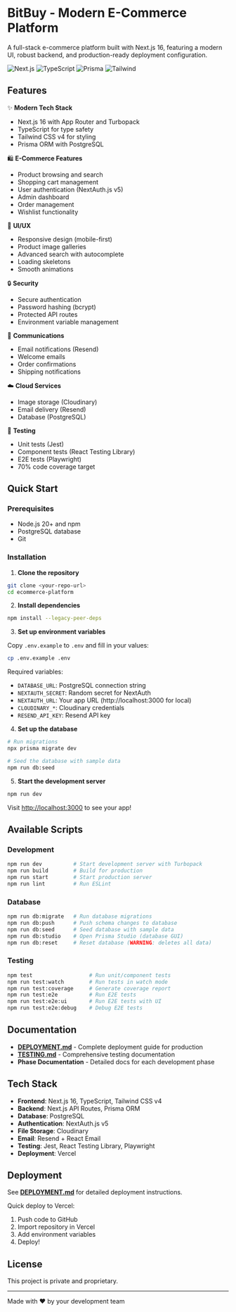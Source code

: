 # BitBuy - Modern E-Commerce Platform

A full-stack e-commerce platform built with Next.js 16, featuring a modern UI, robust backend, and production-ready deployment configuration.

![Next.js](https://img.shields.io/badge/Next.js-16.0-black)
![TypeScript](https://img.shields.io/badge/TypeScript-5.0-blue)
![Prisma](https://img.shields.io/badge/Prisma-6.18-2D3748)
![Tailwind](https://img.shields.io/badge/Tailwind-4.0-38B2AC)

## Features

✨ **Modern Tech Stack**
- Next.js 16 with App Router and Turbopack
- TypeScript for type safety
- Tailwind CSS v4 for styling
- Prisma ORM with PostgreSQL

🛍️ **E-Commerce Features**
- Product browsing and search
- Shopping cart management
- User authentication (NextAuth.js v5)
- Admin dashboard
- Order management
- Wishlist functionality

🎨 **UI/UX**
- Responsive design (mobile-first)
- Product image galleries
- Advanced search with autocomplete
- Loading skeletons
- Smooth animations

🔒 **Security**
- Secure authentication
- Password hashing (bcrypt)
- Protected API routes
- Environment variable management

📧 **Communications**
- Email notifications (Resend)
- Welcome emails
- Order confirmations
- Shipping notifications

☁️ **Cloud Services**
- Image storage (Cloudinary)
- Email delivery (Resend)
- Database (PostgreSQL)

🧪 **Testing**
- Unit tests (Jest)
- Component tests (React Testing Library)
- E2E tests (Playwright)
- 70% code coverage target

## Quick Start

### Prerequisites

- Node.js 20+ and npm
- PostgreSQL database
- Git

### Installation

1. **Clone the repository**

```bash
git clone <your-repo-url>
cd ecommerce-platform
```

2. **Install dependencies**

```bash
npm install --legacy-peer-deps
```

3. **Set up environment variables**

Copy `.env.example` to `.env` and fill in your values:

```bash
cp .env.example .env
```

Required variables:
- `DATABASE_URL`: PostgreSQL connection string
- `NEXTAUTH_SECRET`: Random secret for NextAuth
- `NEXTAUTH_URL`: Your app URL (http://localhost:3000 for local)
- `CLOUDINARY_*`: Cloudinary credentials
- `RESEND_API_KEY`: Resend API key

4. **Set up the database**

```bash
# Run migrations
npx prisma migrate dev

# Seed the database with sample data
npm run db:seed
```

5. **Start the development server**

```bash
npm run dev
```

Visit [http://localhost:3000](http://localhost:3000) to see your app!

## Available Scripts

### Development

```bash
npm run dev          # Start development server with Turbopack
npm run build        # Build for production
npm run start        # Start production server
npm run lint         # Run ESLint
```

### Database

```bash
npm run db:migrate   # Run database migrations
npm run db:push      # Push schema changes to database
npm run db:seed      # Seed database with sample data
npm run db:studio    # Open Prisma Studio (database GUI)
npm run db:reset     # Reset database (WARNING: deletes all data)
```

### Testing

```bash
npm test                  # Run unit/component tests
npm run test:watch        # Run tests in watch mode
npm run test:coverage     # Generate coverage report
npm run test:e2e          # Run E2E tests
npm run test:e2e:ui       # Run E2E tests with UI
npm run test:e2e:debug    # Debug E2E tests
```

## Documentation

- **[DEPLOYMENT.md](./DEPLOYMENT.md)** - Complete deployment guide for production
- **[TESTING.md](./TESTING.md)** - Comprehensive testing documentation
- **Phase Documentation** - Detailed docs for each development phase

## Tech Stack

- **Frontend**: Next.js 16, TypeScript, Tailwind CSS v4
- **Backend**: Next.js API Routes, Prisma ORM
- **Database**: PostgreSQL
- **Authentication**: NextAuth.js v5
- **File Storage**: Cloudinary
- **Email**: Resend + React Email
- **Testing**: Jest, React Testing Library, Playwright
- **Deployment**: Vercel

## Deployment

See **[DEPLOYMENT.md](./DEPLOYMENT.md)** for detailed deployment instructions.

Quick deploy to Vercel:

1. Push code to GitHub
2. Import repository in Vercel
3. Add environment variables
4. Deploy!

## License

This project is private and proprietary.

---

Made with ❤️ by your development team
